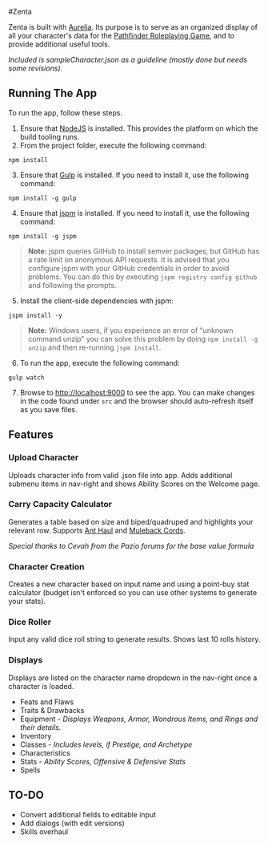 #Zenta

Zenta is built with [Aurelia](http://www.aurelia.io/). Its purpose is to serve as an organized display of all your character's data for the [Pathfinder Roleplaying Game](http://paizo.com/pathfinder/), and to provide additional useful tools.

*Included is sampleCharacter.json as a guideline (mostly done but needs some revisions).*
## Running The App

To run the app, follow these steps.

1. Ensure that [NodeJS](http://nodejs.org/) is installed. This provides the platform on which the build tooling runs.
2. From the project folder, execute the following command:

  ```shell
  npm install
  ```
3. Ensure that [Gulp](http://gulpjs.com/) is installed. If you need to install it, use the following command:

  ```shell
  npm install -g gulp
  ```
4. Ensure that [jspm](http://jspm.io/) is installed. If you need to install it, use the following command:

  ```shell
  npm install -g jspm
  ```
  > **Note:** jspm queries GitHub to install semver packages, but GitHub has a rate limit on anonymous API requests. It is advised that you configure jspm with your GitHub credentials in order to avoid problems. You can do this by executing `jspm registry config github` and following the prompts.
5. Install the client-side dependencies with jspm:

  ```shell
  jspm install -y
  ```
  >**Note:** Windows users, if you experience an error of "unknown command unzip" you can solve this problem by doing `npm install -g unzip` and then re-running `jspm install`.
6. To run the app, execute the following command:

  ```shell
  gulp watch
  ```
7. Browse to [http://localhost:9000](http://localhost:9000) to see the app. You can make changes in the code found under `src` and the browser should auto-refresh itself as you save files.

## Features
### Upload Character
Uploads character info from valid .json file into app. Adds additional submenu items in nav-right and shows Ability Scores on the Welcome page.

### Carry Capacity Calculator
Generates a table based on size and biped/quadruped and highlights your relevant row. Supports [Ant Haul](http://www.d20pfsrd.com/magic/all-spells/a/ant-haul) and [Muleback Cords](http://www.d20pfsrd.com/magic-items/wondrous-items/wondrous-items/m-p/muleback-cords).

*Special thanks to Cevah from the Pazio forums for the base value formula*

### Character Creation
Creates a new character based on input name and using a point-buy stat calculator (budget isn't enforced so you can use other systems to generate your stats).

### Dice Roller
Input any valid dice roll string to generate results. Shows last 10 rolls history.

### Displays
Displays are listed on the character name dropdown in the nav-right once a character is loaded.
- Feats and Flaws
- Traits & Drawbacks
- Equipment - *Displays Weapons, Armor, Wondrous Items, and Rings and their details.*
- Inventory
- Classes - *Includes levels, if Prestige, and Archetype*
- Characteristics
- Stats - *Ability Scores, Offensive & Defensive Stats*
- Spells

## TO-DO
- Convert additional fields to editable input
- Add dialogs (with edit versions)
- Skills overhaul
